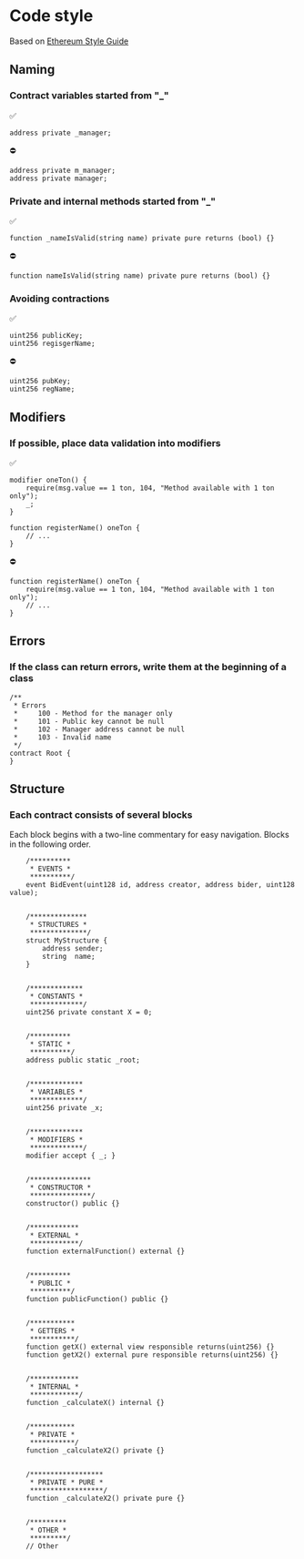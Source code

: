 # Code style
Based on [Ethereum Style Guide](https://docs.soliditylang.org/en/v0.8.6/style-guide.html)

## Naming
### Contract variables started from "_"
✅
```sol
address private _manager;
```

⛔️
```sol
address private m_manager;
address private manager;
```

### Private and internal methods started from "_"
✅
```sol
function _nameIsValid(string name) private pure returns (bool) {}
```

⛔️
```sol
function nameIsValid(string name) private pure returns (bool) {}
```

### Avoiding contractions
✅
```sol
uint256 publicKey;
uint256 regisgerName;
```

⛔️
```sol
uint256 pubKey;
uint256 regName;
```


## Modifiers
### If possible, place data validation into modifiers
✅
```sol
modifier oneTon() {
    require(msg.value == 1 ton, 104, "Method available with 1 ton only");
    _;
}

function registerName() oneTon {
    // ...
}
```

⛔️
```sol
function registerName() oneTon {
    require(msg.value == 1 ton, 104, "Method available with 1 ton only");
    // ...
}
```

## Errors
### If the class can return errors, write them at the beginning of a class
```sol
/**
 * Errors
 *     100 - Method for the manager only
 *     101 - Public key cannot be null
 *     102 - Manager address cannot be null
 *     103 - Invalid name
 */
contract Root {
}
```

## Structure
### Each contract consists of several blocks
Each block begins with a two-line commentary for easy navigation. Blocks in the following order.
```sol
    /**********
     * EVENTS *
     **********/
    event BidEvent(uint128 id, address creator, address bider, uint128 value);
    
    
    /**************
     * STRUCTURES *
     **************/
    struct MyStructure {
        address sender;
        string  name;
    }
    
    
    /*************
     * CONSTANTS *
     *************/
    uint256 private constant X = 0;
    
    
    /**********
     * STATIC *
     **********/
    address public static _root;
    
    
    /*************
     * VARIABLES *
     *************/
    uint256 private _x;
    
    
    /*************
     * MODIFIERS *
     *************/
    modifier accept { _; }
    
    
    /***************
     * CONSTRUCTOR *
     ***************/
    constructor() public {}
    
    
    /************
     * EXTERNAL *
     ************/
    function externalFunction() external {}
    
    
    /**********
     * PUBLIC *
     **********/
    function publicFunction() public {}
    
    
    /***********
     * GETTERS *
     ***********/
    function getX() external view responsible returns(uint256) {}
    function getX2() external pure responsible returns(uint256) {}
    
    
    /************
     * INTERNAL *
     ************/
    function _calculateX() internal {}
    
    
    /***********
     * PRIVATE *
     ***********/
    function _calculateX2() private {}
    
     
    /******************
     * PRIVATE * PURE *
     ******************/
    function _calculateX2() private pure {}
    
    
    /*********
     * OTHER *
     *********/
    // Other
```
